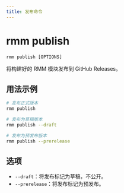 ```yaml
---
title: 发布命令
---
```


# rmm publish

`rmm publish [OPTIONS]`

将构建好的 RMM 模块发布到 GitHub Releases。

## 用法示例

```bash
# 发布正式版本
rmm publish

# 发布为草稿版本
rmm publish --draft

# 发布为预发布版本
rmm publish --prerelease
```

## 选项

- `--draft`：将发布标记为草稿，不公开。
- `--prerelease`：将发布标记为预发布。
